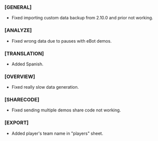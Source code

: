 ### \[GENERAL\]

- Fixed importing custom data backup from 2.10.0 and prior not working.

### \[ANALYZE\]

- Fixed wrong data due to pauses with eBot demos.

### \[TRANSLATION\]

- Added Spanish.

### \[OVERVIEW\]

- Fixed really slow data generation.

### \[SHARECODE\]

- Fixed sending multiple demos share code not working.

### \[EXPORT\]

- Added player's team name in "players" sheet.
